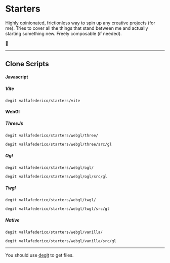 # Starters

Highly opinionated, frictionless way to spin up any creative projects (for me).
Tries to cover all the things that stand between me and actually starting something new.
Freely composable (if needed).

👀

---

## Clone Scripts

#### Javascript

##### Vite

```console
degit vallafederico/starters/vite
```

#### WebGl

##### ThreeJs

```console
degit vallafederico/starters/webgl/three/
```

```console
degit vallafederico/starters/webgl/three/src/gl
```

##### Ogl

```console
degit vallafederico/starters/webgl/ogl/
```

```console
degit vallafederico/starters/webgl/ogl/src/gl
```

##### Twgl

```console
degit vallafederico/starters/webgl/twgl/
```

```console
degit vallafederico/starters/webgl/twgl/src/gl
```

##### Native

```console
degit vallafederico/starters/webgl/vanilla/
```

```console
degit vallafederico/starters/webgl/vanilla/src/gl
```

---

You should use [degit](https://github.com/Rich-Harris/degit) to get files.
